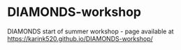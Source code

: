 # DIAMONDS-workshop
DIAMONDS start of summer workshop - page available at https://karink520.github.io/DIAMONDS-workshop/
